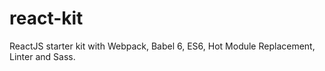 # react-kit
ReactJS starter kit with Webpack, Babel 6, ES6, Hot Module Replacement, Linter and Sass.
